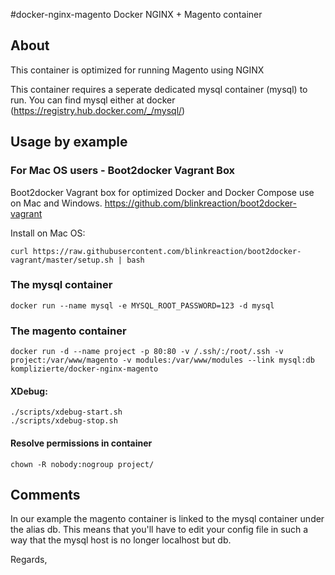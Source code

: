 #docker-nginx-magento
Docker NGINX + Magento container
 
## About

This container is optimized for running Magento using NGINX

This container requires a seperate dedicated mysql container (mysql) to run.
You can find mysql either at docker (https://registry.hub.docker.com/_/mysql/)

## Usage by example


### For Mac OS users - Boot2docker Vagrant Box

Boot2docker Vagrant box for optimized Docker and Docker Compose use on Mac and Windows.
https://github.com/blinkreaction/boot2docker-vagrant

Install on Mac OS:

```shell
curl https://raw.githubusercontent.com/blinkreaction/boot2docker-vagrant/master/setup.sh | bash
```

### The mysql container

```shell
docker run --name mysql -e MYSQL_ROOT_PASSWORD=123 -d mysql
```

### The magento container

```shell
docker run -d --name project -p 80:80 -v /.ssh/:/root/.ssh -v project:/var/www/magento -v modules:/var/www/modules --link mysql:db komplizierte/docker-nginx-magento
```

#### XDebug:

```shell
./scripts/xdebug-start.sh
./scripts/xdebug-stop.sh
```

#### Resolve permissions in container

```shell
chown -R nobody:nogroup project/
```

## Comments

In our example the magento container is linked to the mysql container under the alias db.
This means that you'll have to edit your config file in such a way that the mysql host is no longer localhost but db.


Regards,
